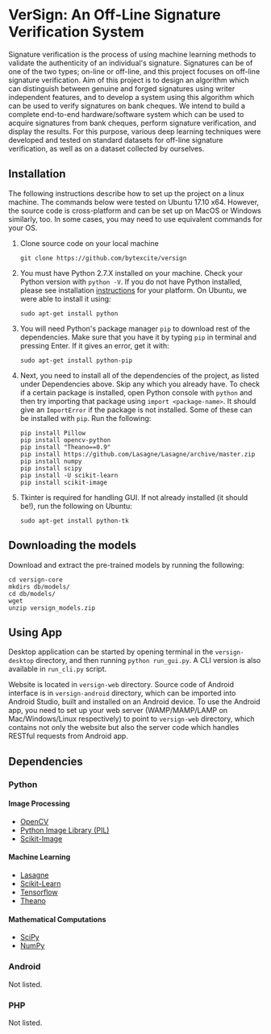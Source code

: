 # VerSign: An Off-Line Signature Verification System

Signature verification is the process of using machine learning methods to validate the authenticity of an individual's signature. Signatures can be of one of the two types; on-line or off-line, and this project focuses on off-line signature verification. Aim of this project is to design an algorithm which can distinguish between genuine and forged signatures using writer independent features, and to develop a system using this algorithm which can be used to verify signatures on bank cheques. We intend to build a complete end-to-end hardware/software system which can be used to acquire signatures from bank cheques, perform signature verification, and display the results. For this purpose, various deep learning techniques were developed and tested on standard datasets for off-line signature verification, as well as on a dataset collected by ourselves.

## Installation
The following instructions describe how to set up the project on a linux machine. The commands below were tested on Ubuntu 17.10 x64. However, the source code is cross-platform and can be set up on MacOS or Windows similarly, too. In some cases, you may need to use equivalent commands for your OS.

1. Clone source code on your local machine
    ```
    git clone https://github.com/bytexcite/versign
    ```

2. You must have Python 2.7.X installed on your machine. Check your Python version with `python -V`. If you do not have Python installed, please see installation [instructions](https://www.python.org/downloads/) for your platform. On Ubuntu, we were able to install it using:
    ```
    sudo apt-get install python
    ```
    
3. You will need Python's package manager `pip` to download rest of the dependencies. Make sure that you have it by typing `pip` in terminal and pressing Enter. If it gives an error, get it with:
    ```
    sudo apt-get install python-pip
    ```
    
4. Next, you need to install all of the dependencies of the project, as listed under Dependencies above. Skip any which you already have. To check if a certain package is installed, open Python console with `python` and then try importing that package using `import <package-name>`. It should give an `ImportError` if the package is not installed. Some of these can be installed with `pip`. Run the following:
    ```
    pip install Pillow
    pip install opencv-python
    pip install "Theano==0.9"
    pip install https://github.com/Lasagne/Lasagne/archive/master.zip
    pip install numpy
    pip install scipy
    pip install -U scikit-learn
    pip install scikit-image
    ```
    
5. Tkinter is required for handling GUI. If not already installed (it should be!), run the following on Ubuntu:
    ```
    sudo apt-get install python-tk
    ```


## Downloading the models
Download and extract the pre-trained models by running the following:
```
cd versign-core
mkdirs db/models/
cd db/models/
wget 
unzip versign_models.zip
```


## Using App
Desktop application can be started by opening terminal in the `versign-desktop` directory, and then running `python run_gui.py`. A CLI version is also available in `run_cli.py` script.

Website is located in `versign-web` directory. Source code of Android interface is in `versign-android` directory, which can be imported into Android Studio, built and installed on an Android device. To use the Android app, you need to set up your web server (WAMP/MAMP/LAMP on Mac/Windows/Linux respectively) to point to `versign-web` directory, which contains not only the website but also the server code which handles RESTful requests from Android app.


## Dependencies
### Python
#### Image Processing
- [OpenCV](https://pypi.org/project/opencv-python/)
- [Python Image Library (PIL)](https://pillow.readthedocs.io/en/5.1.x/installation.html)
- [Scikit-Image](http://scikit-image.org/docs/dev/install.html)
#### Machine Learning
- [Lasagne](https://lasagne.readthedocs.io/)
- [Scikit-Learn](http://scikit-learn.org/stable/install.html)
- [Tensorflow](https://www.tensorflow.org/install/)
- [Theano](http://deeplearning.net/software/theano/)
#### Mathematical Computations
- [SciPy](https://www.scipy.org/install.html)
- [NumPy](http://www.numpy.org/)

### Android
Not listed.

### PHP
Not listed.
